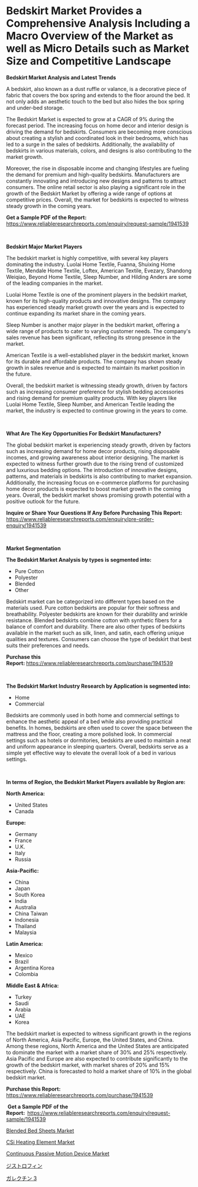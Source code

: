 <p><h1>Bedskirt Market Provides a Comprehensive Analysis Including a Macro Overview of the Market as well as Micro Details such as Market Size and Competitive Landscape</h1></p><p><strong>Bedskirt Market Analysis and Latest Trends</strong></p>
<p><p>A bedskirt, also known as a dust ruffle or valance, is a decorative piece of fabric that covers the box spring and extends to the floor around the bed. It not only adds an aesthetic touch to the bed but also hides the box spring and under-bed storage.</p><p>The Bedskirt Market is expected to grow at a CAGR of 9% during the forecast period. The increasing focus on home decor and interior design is driving the demand for bedskirts. Consumers are becoming more conscious about creating a stylish and coordinated look in their bedrooms, which has led to a surge in the sales of bedskirts. Additionally, the availability of bedskirts in various materials, colors, and designs is also contributing to the market growth.</p><p>Moreover, the rise in disposable income and changing lifestyles are fueling the demand for premium and high-quality bedskirts. Manufacturers are constantly innovating and introducing new designs and patterns to attract consumers. The online retail sector is also playing a significant role in the growth of the Bedskirt Market by offering a wide range of options at competitive prices. Overall, the market for bedskirts is expected to witness steady growth in the coming years.</p></p>
<p><strong>Get a Sample PDF of the Report:&nbsp;</strong> <a href="https://www.reliableresearchreports.com/enquiry/request-sample/1941539">https://www.reliableresearchreports.com/enquiry/request-sample/1941539</a></p>
<p>&nbsp;</p>
<p><strong>Bedskirt Major Market Players</strong></p>
<p><p>The bedskirt market is highly competitive, with several key players dominating the industry. Luolai Home Textile, Fuanna, Shuixing Home Textile, Mendale Home Textile, Loftex, American Textile, Evezary, Shandong Weiqiao, Beyond Home Textile, Sleep Number, and Hilding Anders are some of the leading companies in the market.</p><p>Luolai Home Textile is one of the prominent players in the bedskirt market, known for its high-quality products and innovative designs. The company has experienced steady market growth over the years and is expected to continue expanding its market share in the coming years.</p><p>Sleep Number is another major player in the bedskirt market, offering a wide range of products to cater to varying customer needs. The company's sales revenue has been significant, reflecting its strong presence in the market.</p><p>American Textile is a well-established player in the bedskirt market, known for its durable and affordable products. The company has shown steady growth in sales revenue and is expected to maintain its market position in the future.</p><p>Overall, the bedskirt market is witnessing steady growth, driven by factors such as increasing consumer preference for stylish bedding accessories and rising demand for premium quality products. With key players like Luolai Home Textile, Sleep Number, and American Textile leading the market, the industry is expected to continue growing in the years to come.</p></p>
<p>&nbsp;</p>
<p><strong>What Are The Key Opportunities For Bedskirt Manufacturers?</strong></p>
<p><p>The global bedskirt market is experiencing steady growth, driven by factors such as increasing demand for home decor products, rising disposable incomes, and growing awareness about interior designing. The market is expected to witness further growth due to the rising trend of customized and luxurious bedding options. The introduction of innovative designs, patterns, and materials in bedskirts is also contributing to market expansion. Additionally, the increasing focus on e-commerce platforms for purchasing home decor products is expected to boost market growth in the coming years. Overall, the bedskirt market shows promising growth potential with a positive outlook for the future.</p></p>
<p><strong>Inquire or Share Your Questions If Any Before Purchasing This Report:</strong> <a href="https://www.reliableresearchreports.com/enquiry/pre-order-enquiry/1941539">https://www.reliableresearchreports.com/enquiry/pre-order-enquiry/1941539</a></p>
<p>&nbsp;</p>
<p><strong>Market Segmentation</strong></p>
<p><strong>The Bedskirt Market Analysis by types is segmented into:</strong></p>
<p><ul><li>Pure Cotton</li><li>Polyester</li><li>Blended</li><li>Other</li></ul></p>
<p><p>Bedskirt market can be categorized into different types based on the materials used. Pure cotton bedskirts are popular for their softness and breathability. Polyester bedskirts are known for their durability and wrinkle resistance. Blended bedskirts combine cotton with synthetic fibers for a balance of comfort and durability. There are also other types of bedskirts available in the market such as silk, linen, and satin, each offering unique qualities and textures. Consumers can choose the type of bedskirt that best suits their preferences and needs.</p></p>
<p><strong>Purchase this Report:&nbsp;</strong><a href="https://www.reliableresearchreports.com/purchase/1941539">https://www.reliableresearchreports.com/purchase/1941539</a></p>
<p>&nbsp;</p>
<p><strong>The Bedskirt Market Industry Research by Application is segmented into:</strong></p>
<p><ul><li>Home</li><li>Commercial</li></ul></p>
<p><p>Bedskirts are commonly used in both home and commercial settings to enhance the aesthetic appeal of a bed while also providing practical benefits. In homes, bedskirts are often used to cover the space between the mattress and the floor, creating a more polished look. In commercial settings such as hotels or dormitories, bedskirts are used to maintain a neat and uniform appearance in sleeping quarters. Overall, bedskirts serve as a simple yet effective way to elevate the overall look of a bed in various settings.</p></p>
<p>&nbsp;</p>
<p><strong>In terms of Region, the Bedskirt Market Players available by Region are:</strong></p>
<p>
    <p> <strong> North America: </strong>
        <ul>
            <li>United States</li>
            <li>Canada</li>
        </ul>
        </p> 
    <p> <strong> Europe: </strong>
        <ul>
            <li>Germany</li>
            <li>France</li>
            <li>U.K.</li>
            <li>Italy</li>
            <li>Russia</li>
        </ul>
        </p> 
    <p> <strong> Asia-Pacific: </strong>
        <ul>
            <li>China</li>
            <li>Japan</li>
            <li>South Korea</li>
            <li>India</li>
            <li>Australia</li>
            <li>China Taiwan</li>
            <li>Indonesia</li>
            <li>Thailand</li>
            <li>Malaysia</li>
        </ul>
        </p> 
    <p> <strong> Latin America: </strong>
        <ul>
            <li>Mexico</li>
            <li>Brazil</li>
            <li>Argentina Korea</li>
            <li>Colombia</li>
        </ul>
        </p> 
    <p> <strong> Middle East & Africa: </strong>
        <ul>
            <li>Turkey</li>
            <li>Saudi</li>
            <li>Arabia</li>
            <li>UAE</li>
            <li>Korea</li>
        </ul>
    </p>
    </p>
<p><p>The bedskirt market is expected to witness significant growth in the regions of North America, Asia Pacific, Europe, the United States, and China. Among these regions, North America and the United States are anticipated to dominate the market with a market share of 30% and 25% respectively. Asia Pacific and Europe are also expected to contribute significantly to the growth of the bedskirt market, with market shares of 20% and 15% respectively. China is forecasted to hold a market share of 10% in the global bedskirt market.</p></p>
<p><strong>Purchase this Report: </strong><a href="https://www.reliableresearchreports.com/purchase/1941539">https://www.reliableresearchreports.com/purchase/1941539</a></p>
<p>&nbsp;<strong>Get a Sample PDF of the Report:&nbsp;&nbsp;</strong><a href="https://www.reliableresearchreports.com/enquiry/request-sample/1941539">https://www.reliableresearchreports.com/enquiry/request-sample/1941539</a></p>
<p><strong></strong></p>
<p><p><a href="https://github.com/brenzgnarento/Market-Research-Report-List-1/blob/main/blended-bed-sheets-market.md">Blended Bed Sheets Market</a></p><p><a href="https://issuu.com/reportprime-2/docs/csi-heating-element-market-size-2030.pptx">CSi Heating Element Market</a></p><p><a href="https://issuu.com/reportprime-2/docs/continuous-passive-motion-device-market-size-2030.">Continuous Passive Motion Device Market</a></p><p><a href="https://github.com/hilmi-2a/Market-Research-Report-List-1/blob/main/71791056288.md">ジストロフィン</a></p><p><a href="https://github.com/jkjreqjscoxx7/Market-Research-Report-List-1/blob/main/72351186287.md">ガレクチン 3</a></p></p>
